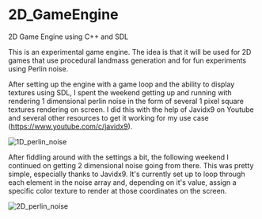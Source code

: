 # 2D_GameEngine
2D Game Engine using C++ and SDL

This is an experimental game engine. The idea is that it will be used for 2D games that use procedural landmass generation and for fun experiments using Perlin noise.

After setting up the engine with a game loop and the ability to display textures using SDL, I spent the weekend getting up and running with rendering 1 dimensional perlin noise in the form of several 1 pixel square textures rendering on screen. I did this with the help of Javidx9 on Youtube and several other resources to get it working for my use case (https://www.youtube.com/c/javidx9).

![1D_perlin_noise](https://user-images.githubusercontent.com/82423961/200243773-0b9a01e5-7592-4cb4-9021-7657aef1aeda.png)

After fiddling around with the settings a bit, the following weekend I continued on getting 2 dimensional noise going from there. This was pretty simple, especially thanks to Javidx9. It's currently set up to loop through each element in the noise array and, depending on it's value, assign a specific color texture to render at those coordinates on the screen.

![2D_perlin_noise](https://user-images.githubusercontent.com/82423961/200244316-06495c58-93b3-418e-a653-b0536bfb2348.png)

